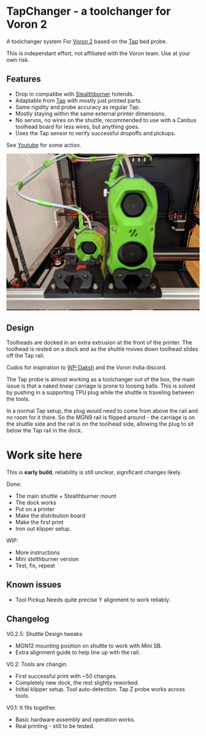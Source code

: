 # TapChanger - a toolchanger for Voron 2
A toolchanger system For [Voron 2](https://github.com/VoronDesign/Voron-2) based on the [Tap](https://github.com/VoronDesign/Voron-Tap) bed probe.

This is independant effort, not affiliated with the Voron team. Use at your own risk.

## Features
* Drop in compatibe with [Stealthburner](https://github.com/VoronDesign/Voron-Stealthburner) hotends.
* Adaptable from [Tap](https://github.com/VoronDesign/Voron-Tap) with mostly just printed parts.
* Same rigidity and probe accuracy as regular Tap.
* Mostly staying within the same external printer dimensions.
* No servos, no wires on the shuttle, recommended to use with a Canbus toolhead board for less wires, but anything goes.
* Uses the Tap sensor to verify successful dropoffs and pickups.

See [Youtube](https://www.youtube.com/playlist?list=PLqU7kX5nUJDRDw5z0NLwJ22OkV6fbjnSW) for some action.

![Preview](/images/preview.jpg)

## Design

Toolheads are docked in an extra extrusion at the front of the printer. The toolhead is rested on a dock and as the shuttle moves down toolhead slides off the Tap rail.

Cudos for inspiration to [WP-Daksh](https://github.com/ankurv2k6/wp-daksh-toolchanger) and the Voron India discord.

The Tap probe is almost working as a toolchanger out of the box, the main issue is that a naked linear carriage is prone to loosing balls.
This is solved by pushing in a supporting TPU plug while the shuttle is traveling between the tools.

In a normal Tap setup, the plug would need to come from above the rail and no room for it there. So the MGN9 rail is flipped around - the carriage is on the shuttle side and the rail is on the toolhead side, allowing the plug to sit below the Tap rail in the dock.

# Work site here

This is **early build**, reliability is still unclear, significant changes likely. 

Done:
* The main shuttle + Stealthburner mount
* The dock works
* Put on a printer
* Make the distribution board
* Make the first print
* Iron out klipper setup.

WIP: 
* More instructions
* Mini stelthburner version
* Test, fix, repeat

## Known issues

* Tool Pickup Needs quite precise Y alignment to work reliably.

## Changelog

V0.2.5: Shuttle Design tweaks
 * MGN12 mounting position on shuttle to work with Mini SB.
 * Extra alignment guide to help line up with the rail.

V0.2: Tools are changin.
 * First successful print with ~50 changes.
 * Completely new dock, the rest slightly reworked.
 * Initial klipper setup. Tool auto-detection. Tap Z probe works across tools.

V0.1: It fits together.
 * Basic hardware assembly and operation works.
 * Real printing - still to be tested.
